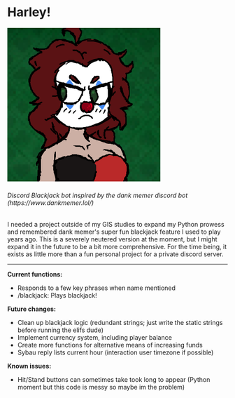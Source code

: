 # Harley!
![](https://github.com/sspacecadett/harley/blob/main/harleyrecolored.png)

<h6>Discord Blackjack bot inspired by the dank memer discord bot (https://www.dankmemer.lol/)</h6>

I needed a project outside of my GIS studies to expand my Python prowess and remembered dank memer's super fun blackjack feature I used to play years ago. This is a severely neutered version at the moment, but I might expand it in the future to be a bit more comprehensive. For the time being, it exists as little more than a fun personal project for a private discord server.

***
**Current functions:**
- Responds to a few key phrases when name mentioned
- /blackjack: Plays blackjack!

**Future changes:**
- Clean up blackjack logic (redundant strings; just write the static strings before running the elifs dude)
- Implement currency system, including player balance
- Create more functions for alternative means of increasing funds
- Sybau reply lists current hour (interaction user timezone if possible)

**Known issues:**
- Hit/Stand buttons can sometimes take took long to appear (Python moment but this code is messy so maybe im the problem)
